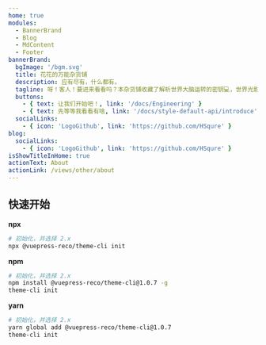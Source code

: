 ```yaml
---
home: true
modules:
  - BannerBrand
  - Blog
  - MdContent
  - Footer
bannerBrand:
  bgImage: '/bgm.svg'
  title: 花花的万能杂货铺
  description: 应有尽有，什么都有。
  tagline: 呀！客人！要进来看看吗？本杂货铺收藏了解析世界大脑运转的密钥💻，世界光影的切片🌌，以及漫画📖下午茶点心等等等等。简单来说，这间杂货铺收集了花老板在这个世界上走过的路过的所有好玩的东西，希望能让您开心！
  buttons:
    - { text: 让我们开始吧！, link: '/docs/Engineering' }
    - { text: 先等等我看看有啥, link: '/docs/style-default-api/introduce', type: 'plain' }
  socialLinks:
    - { icon: 'LogoGithub', link: 'https://github.com/HSqure' }
blog:
  socialLinks:
    - { icon: 'LogoGithub', link: 'https://github.com/HSqure' }
isShowTitleInHome: true
actionText: About
actionLink: /views/other/about
---
```


## 快速开始

**npx**

```bash
# 初始化，并选择 2.x
npx @vuepress-reco/theme-cli init
```

**npm**

```bash
# 初始化，并选择 2.x
npm install @vuepress-reco/theme-cli@1.0.7 -g
theme-cli init
```

**yarn**

```bash
# 初始化，并选择 2.x
yarn global add @vuepress-reco/theme-cli@1.0.7
theme-cli init
```
